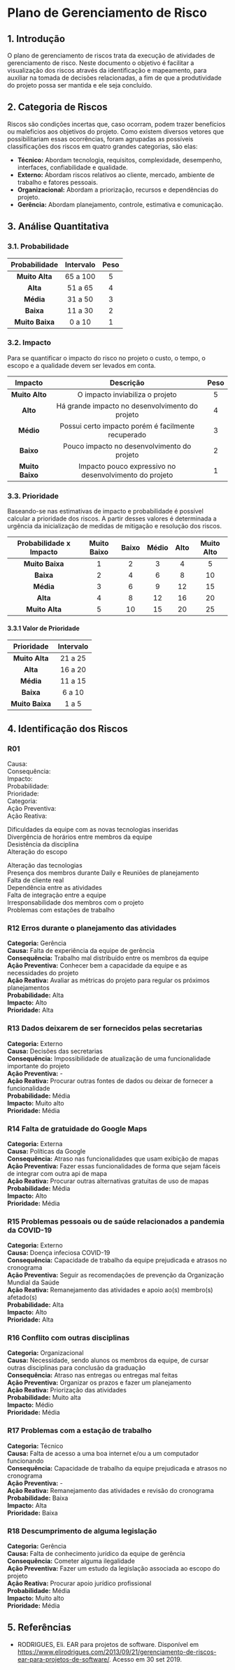 # Plano de Gerenciamento de Risco

## 1. Introdução
O plano de gerenciamento de riscos trata da execução de atividades de gerenciamento de risco. Neste documento o objetivo é facilitar a visualização dos riscos através da identificação e mapeamento, para auxiliar na tomada de decisões relacionadas, a fim de que a produtividade do projeto possa ser mantida e ele seja concluído.

## 2. Categoria de Riscos
Riscos são condições incertas que, caso ocorram, podem trazer benefícios ou maleficios aos objetivos do projeto. Como existem diversos vetores que possibilitariam essas ocorrências, foram agrupadas as possíveis classificações dos riscos em quatro grandes categorias, são elas:

* **Técnico:** Abordam tecnologia, requisitos, complexidade, desempenho, interfaces, confiabilidade e qualidade.
* **Externo:** Abordam riscos relativos ao cliente, mercado, ambiente de trabalho e fatores pessoais.
* **Organizacional:** Abordam a priorização, recursos e dependências do projeto.
* **Gerência:** Abordam planejamento, controle, estimativa e comunicação.

## 3. Análise Quantitativa

### 3.1. Probabilidade
**Probabilidade** | **Intervalo** | **Peso**
:---------------: | :-----------: | :------:
**Muito Alta**    |   65 a 100    |    5
**Alta**          |   51 a 65     |    4
**Média**         |   31 a 50     |    3
**Baixa**         |   11 a 30     |    2
**Muito Baixa**   |   0 a 10      |    1

### 3.2. Impacto
Para se quantificar o impacto do risco no projeto o custo, o tempo, o escopo e a qualidade devem ser levados em conta.

**Impacto**       |                     **Descrição**                      | **Peso**
:---------------: | :----------------------------------------------------: | :------:
**Muito Alto**    | O impacto inviabiliza o projeto                        |    5
**Alto**          | Há grande impacto no desenvolvimento do projeto        |    4
**Médio**         | Possui certo impacto porém é facilmente recuperado     |    3
**Baixo**         | Pouco impacto no desenvolvimento do projeto            |    2
**Muito Baixo**   | Impacto pouco expressivo no desenvolvimento do projeto |    1

### 3.3. Prioridade
Baseando-se nas estimativas de impacto e probabilidade é possível calcular a prioridade dos riscos. A partir desses valores é determinada a urgência da inicialização de medidas de mitigação e resolução dos riscos.

**Probabilidade x Impacto** | **Muito Baixo** | **Baixo** | **Médio**  | **Alto** | **Muito Alto**
:-----------------------: | :-------------: | :-------: |:----------:|:--------:|:------------: 
**Muito Baixa**           |        1        |    2      |      3     |    4     |      5
**Baixa**                 |        2        |    4      |      6     |    8     |      10
**Média**                 |        3        |    6      |      9     |    12    |      15
**Alta**                  |        4        |    8      |      12    |    16    |      20
**Muito Alta**            |        5        |    10     |      15    |    20    |      25

#### 3.3.1 Valor de Prioridade
**Prioridade** | **Intervalo** 
:------------: | :-----------: 
**Muito Alta** |     21 a 25    
**Alta**       |     16 a 20   
**Média**      |     11 a 15     
**Baixa**      |     6 a 10   
**Muito Baixa**|     1 a 5      

## 4. Identificação dos Riscos

### R01
Causa:  
Consequência:  
Impacto:  
Probabilidade:  
Prioridade:  
Categoria:  
Ação Preventiva:  
Ação Reativa:  

Dificuldades da equipe com as novas tecnologias inseridas  
Divergência de horários entre membros da equipe  
Desistência da disciplina  
Alteração do escopo  

Alteração das tecnologias  
Presença dos membros durante Daily e Reuniões de planejamento  
Falta de cliente real  
Dependência entre as atividades  
Falta de integração entre a equipe  
Irresponsabilidade dos membros com o projeto  
Problemas com estações de trabalho  

### R12 Erros durante o planejamento das atividades
**Categoria:** Gerência  
**Causa:** Falta de experiência da equipe de gerência  
**Consequência:** Trabalho mal distribuído entre os membros da equipe  
**Ação Preventiva:** Conhecer bem a capacidade da equipe e as necessidades do projeto   
**Ação Reativa:**  Avaliar as métricas do projeto para regular os próximos planejamentos  
**Probabilidade:** Alta  
**Impacto:** Alto  
**Prioridade:** Alta

### R13 Dados deixarem de ser fornecidos pelas secretarias
**Categoria:** Externo  
**Causa:** Decisões das secretarias  
**Consequência:** Impossibilidade de atualização de uma funcionalidade importante do projeto  
**Ação Preventiva:** -  
**Ação Reativa:** Procurar outras fontes de dados ou deixar de fornecer a funcionalidade   
**Probabilidade:** Média  
**Impacto:** Muito alto   
**Prioridade:** Média  

### R14 Falta de gratuidade do Google Maps
**Categoria:** Externa  
**Causa:** Políticas da Google  
**Consequência:** Atraso nas funcionalidades que usam exibição de mapas  
**Ação Preventiva:** Fazer essas funcionalidades de forma que sejam fáceis de integrar com outra api de mapa  
**Ação Reativa:** Procurar outras alternativas gratuitas de uso de mapas  
**Probabilidade:** Média  
**Impacto:** Alto  
**Prioridade:** Média  

### R15 Problemas pessoais ou de saúde relacionados a pandemia da COVID-19
**Categoria:** Externo  
**Causa:** Doença infeciosa COVID-19  
**Consequência:** Capacidade de trabalho da equipe prejudicada e atrasos no cronograma  
**Ação Preventiva:** Seguir as recomendações de prevenção da Organização Mundial da Saúde  
**Ação Reativa:** Remanejamento das atividades e apoio ao(s) membro(s) afetado(s)  
**Probabilidade:** Alta  
**Impacto:** Alto  
**Prioridade:** Alta  

### R16 Conflito com outras disciplinas
**Categoria:** Organizacional  
**Causa:** Necessidade, sendo alunos os membros da equipe, de cursar outras disciplinas para conclusão da graduação  
**Consequência:** Atraso nas entregas ou entregas mal feitas  
**Ação Preventiva:** Organizar os prazos e fazer um planejamento  
**Ação Reativa:** Priorização das atividades  
**Probabilidade:** Muito alta  
**Impacto:** Médio  
**Prioridade:** Média

### R17 Problemas com a estação de trabalho
**Categoria:** Técnico  
**Causa:** Falta de acesso a uma boa internet e/ou a um computador funcionando  
**Consequência:** Capacidade de trabalho da equipe prejudicada e atrasos no cronograma  
**Ação Preventiva:** -  
**Ação Reativa:**  Remanejamento das atividades e revisão do cronograma  
**Probabilidade:** Baixa  
**Impacto:** Alta  
**Prioridade:** Baixa

### R18 Descumprimento de alguma legislação
**Categoria:** Gerência  
**Causa:**  Falta de conhecimento jurídico da equipe de gerência  
**Consequência:** Cometer alguma ilegalidade  
**Ação Preventiva:**  Fazer um estudo da legislação associada ao escopo do projeto  
**Ação Reativa:**  Procurar apoio jurídico profissional  
**Probabilidade:** Média  
**Impacto:** Muito alto  
**Prioridade:** Média

## 5. Referências
* RODRIGUES, Eli. EAR para projetos de software. Disponível em https://www.elirodrigues.com/2013/09/21/gerenciamento-de-riscos-ear-para-projetos-de-software/. Acesso em 30 set 2019.


